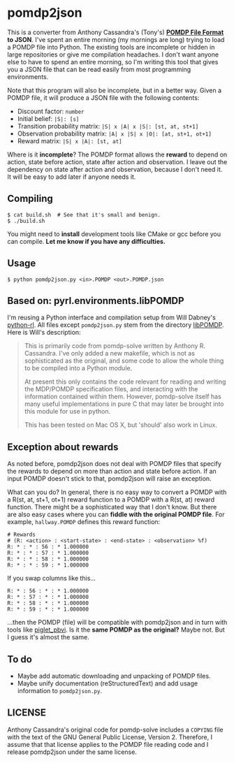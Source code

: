 pomdp2json
==========

This is a converter from Anthony Cassandra's (Tony's) **[POMDP File
Format](http://www.pomdp.org/code/pomdp-file-spec.html) to JSON**. I've spent an
entire morning (my mornings are long) trying to load a POMDP file into Python.
The existing tools are incomplete or hidden in large repositories or give me
compilation headaches. I don't want anyone else to have to spend an entire
morning, so I'm writing this tool that gives you a JSON file that can be read
easily from most programming environments.

Note that this program will also be incomplete, but in a better way. Given a
POMDP file, it will produce a JSON file with the following contents:

 - Discount factor: `number`
 - Initial belief: `|S|: [s]`
 - Transition probability matrix: `|S| x |A| x |S|: [st, at, st+1]`
 - Observation probability matrix: `|A| x |S| x |O|: [at, st+1, ot+1]`
 - Reward matrix: `|S| x |A|: [st, at]`

Where is it **incomplete**? The POMDP format allows the **reward** to depend on
action, state before action, state after action and observation. I leave out the
dependency on state after action and observation, because I don't need it. It
will be easy to add later if anyone needs it.


Compiling
---------

    $ cat build.sh  # See that it's small and benign.
    $ ./build.sh

You might need to **install** development tools like CMake or gcc before you can
compile. **Let me know if you have any difficulties.**


Usage
-----

    $ python pomdp2json.py <in>.POMDP <out>.POMDP.json


Based on: pyrl.environments.libPOMDP
------------------------------------

I'm reusing a Python interface and compilation setup from Will Dabney's
[python-rl](https://github.com/amarack/python-rl). All files except
`pomdp2json.py` stem from the directory
[libPOMDP](https://github.com/amarack/python-rl/tree/a1c1f5bc42cb20f5d9630818d1908f2100916ef4/pyrl/environments/libPOMDP).
Here is Will's description:

> This is primarily code from pomdp-solve written by Anthony R. Cassandra. I've only added a
> new makefile, which is not as sophisticated as the original, and some code to allow the whole thing
> to be compiled into a Python module.
>
> At present this only contains the code relevant for reading and writing the MDP/POMDP specification
> files, and interacting with the information contained within them. However, pomdp-solve itself
> has many useful implementations in pure C that may later be brought into this module for use in python.
>
> This has been tested on Mac OS X, but 'should' also work in Linux.


Exception about rewards
-----------------------

As noted before, pomdp2json does not deal with POMDP files that specify the
rewards to depend on more than action and state before action. If an input POMDP
doesn't stick to that, pomdp2json will raise an exception.

What can you do? In general, there is no easy way to convert a POMDP with a
R(st, at, st+1, ot+1) reward function to a POMDP with a R(st, at) reward
function. There might be a sophisticated way that I don't know. But there are
also easy cases where you can **fiddle with the original POMDP file**. For
example, `hallway.POMDP` defines this reward function:

```
# Rewards
# (R: <action> : <start-state> : <end-state> : <observation> %f)
R: * : * : 56 : * 1.000000
R: * : * : 57 : * 1.000000
R: * : * : 58 : * 1.000000
R: * : * : 59 : * 1.000000
```

If you swap columns like this…

```
R: * : 56 : * : * 1.000000
R: * : 57 : * : * 1.000000
R: * : 58 : * : * 1.000000
R: * : 59 : * : * 1.000000
```

…then the POMDP (file) will be compatible with pomdp2json and in turn with tools
like [piglet_pbvi](https://github.com/rmoehn/piglet_pbvi). Is it the **same
POMDP as the original?** Maybe not. But I guess it's almost the same.


To do
-----

- Maybe add automatic downloading and unpacking of POMDP files.
- Maybe unify documentation (reStructuredText) and add usage information to
  `pomdp2json.py`.


LICENSE
-------

Anthony Cassandra's original code for pomdp-solve includes a `COPYING` file with
the text of the GNU General Public License, Version 2. Therefore, I assume that
that license applies to the POMDP file reading code and I release pomdp2json
under the same license.
